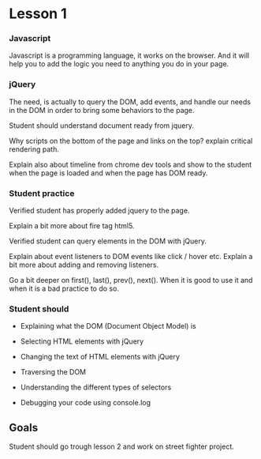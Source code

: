 # Lesson 1

### Javascript

Javascript is a programming language, it works on the browser. And it will help you to add the logic you need to anything you do in your page.

### jQuery

The need, is actually to query the DOM, add events, and handle our needs in the DOM in order to bring some behaviors to the page.

Student should understand document ready from jquery.

Why scripts on the bottom of the page and links on the top? explain critical rendering path.

Explain also about timeline from chrome dev tools and show to the student when the page is loaded and when the page has DOM ready.

### Student practice

Verified student has properly added jquery to the page.

Explain a bit more about fire tag html5.

Verified student can query elements in the DOM with jQuery.

Explain about event listeners to DOM events like click / hover etc. Explain a bit more about adding and removing listeners.

Go a bit deeper on first(), last(), prev(), next(). When it is good to use it and when it is a bad practice to do so.

### Student should

- Explaining what the DOM (Document Object Model) is

- Selecting HTML elements with jQuery

- Changing the text of HTML elements with jQuery

- Traversing the DOM

- Understanding the different types of selectors

- Debugging your code using console.log

## Goals

Student should go trough lesson 2 and work on street fighter project.
